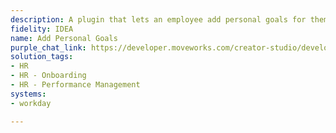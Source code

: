 ```yaml
---
description: A plugin that lets an employee add personal goals for themselves.
fidelity: IDEA
name: Add Personal Goals
purple_chat_link: https://developer.moveworks.com/creator-studio/developer-tools/purple-chat/?conversation=%7B%22startTimestamp%22%3A%2211%3A43+AM%22%2C%22messages%22%3A%5B%7B%22role%22%3A%22user%22%2C%22parts%22%3A%5B%7B%22richText%22%3A%22I%27d+like+to+add+new+goals+from+my+performance+review.%22%7D%5D%7D%2C%7B%22role%22%3A%22assistant%22%2C%22parts%22%3A%5B%7B%22richText%22%3A%22%3Cp%3EPlease+list+your+goals+with+their+titles+and+descriptions.%3Cbr%3E%3C%2Fp%3E%22%7D%5D%7D%2C%7B%22role%22%3A%22user%22%2C%22parts%22%3A%5B%7B%22richText%22%3A%22%3Cp%3E1.+Improve+customer+satisfaction+-+Increase+scores+by+10%25+with+faster+responses+and+training.+%3Cbr%3E2.+Enhance+product+knowledge+-+Complete+4+new+product+modules.+%3Cbr%3E3.+Boost+sales+figures+-+Target+a+15%25+sales+increase+by+Q3.%3C%2Fp%3E%22%7D%5D%7D%2C%7B%22role%22%3A%22assistant%22%2C%22parts%22%3A%5B%7B%22reasoningSteps%22%3A%5B%7B%22status%22%3A%22success%22%2C%22richText%22%3A%22%3Cp%3ESummarizing+and+pulling+appropriate+plugin+%3C%2Fp%3E%22%7D%5D%7D%2C%7B%22richText%22%3A%22%3Cp%3EPlease+confirm+these+are+the+goals.%3C%2Fp%3E%22%7D%2C%7B%22richText%22%3A%22%3Cb%3E%3Cp%3ENew+Goals%3Cbr%3E%3C%2Fp%3E%3C%2Fb%3E%3Cbr%3E%3Cp%3E1.+%3Cb%3EImprove+customer+satisfaction%3C%2Fb%3E+-+Increase+scores+by+10%25+with+faster+responses+and+training.%3Cbr%3E2.+%3Cb%3EEnhance+product+knowledge%3C%2Fb%3E+-+Complete+4+new+product+modules.%3Cbr%3E3.+%3Cb%3EBoost+sales+figures%3C%2Fb%3E+-+Target+a+15%25+sales+increase+by+Q3.%3C%2Fp%3E%22%7D%2C%7B%22buttons%22%3A%5B%7B%22style%22%3A%22filled%22%2C%22buttonText%22%3A%22Confirm%22%7D%2C%7B%22style%22%3A%22outlined%22%2C%22buttonText%22%3A%22Edit%22%7D%2C%7B%22style%22%3A%22outlined%22%2C%22buttonText%22%3A%22Cancel%22%7D%5D%7D%5D%7D%5D%7D
solution_tags:
- HR
- HR - Onboarding
- HR - Performance Management
systems:
- workday

---
```

